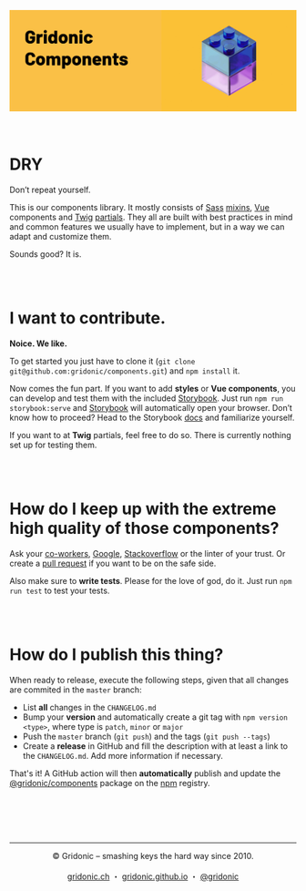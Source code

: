 ![Gridonic Components](./media/banner.gif)<br><br><br>

# DRY

Don’t repeat yourself.

This is our components library. It mostly consists of [Sass](https://sass-lang.com/) [mixins](https://sass-lang.com/documentation/at-rules/mixin), [Vue](https://vuejs.org/) components and [Twig](https://twig.symfony.com/) [partials](https://twig.symfony.com/doc/2.x/tags/include.html). They all are built with best practices in mind and common features we usually have to implement, but in a way we can adapt and customize them. 

Sounds good? It is.

<br><br>

# I want to contribute.

**Noice. We like.** 

To get started you just have to clone it (`git clone git@github.com:gridonic/components.git`) and `npm install` it.

Now comes the fun part. If you want to add **styles** or **Vue components**, you can develop and test them with the included [Storybook]. Just run `npm run storybook:serve` and [Storybook] will automatically open your browser. Don’t know how to proceed? Head to the Storybook [docs](https://www.learnstorybook.com/intro-to-storybook/) and familiarize yourself.

If you want to at **Twig** partials, feel free to do so. There is currently nothing set up for testing them.

<br><br>

# How do I keep up with the extreme high quality of those components?

Ask your [co-workers](https://gridonic.ch/team), [Google](https://google.com), [Stackoverflow](https://stackoverflow.com/) or the linter of your trust. Or create a [pull request](https://github.com/gridonic/components/pulls) if you want to be on the safe side.

Also make sure to **write tests**. Please for the love of god, do it. Just run `npm run test` to test your tests.

<br><br>

# How do I publish this thing?

When ready to release, execute the following steps, given that all changes are commited in the `master` branch:

- List **all** changes in the `CHANGELOG.md`
- Bump your **version** and automatically create a git tag with `npm version <type>`, where type is `patch`, `minor` or `major`
- Push the `master` branch (`git push`) and the tags (`git push --tags`)
- Create a **release** in GitHub and fill the description with at least a link to the `CHANGELOG.md`. Add more information if necessary.

That's it! A GitHub action will then **automatically** publish and update the [@gridonic/components] package on the [npm] registry.


<br><br><br><br>

---
 
<p align="center">
  &copy; Gridonic – smashing keys the hard way since 2010.<br><br>
  <a href="https://gridonic.ch">gridonic.ch</a> ・
  <a href="https://gridonic.github.io">gridonic.github.io</a> ・
  <a href="https://twitter.com/gridonic">@gridonic</a>
</p>


[Storybook]: https://storybook.js.org/
[@gridonic/components]: https://npmjs.com/@gridonic/components
[npm]: https://npmjs.com
